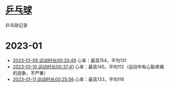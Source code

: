 # [乒乓球](https://github.com/noteMay/blog/issues/15)

乒乓球记录

# 2023-01

- [2023-01-09 运动时长00:33:49](https://9852.ru/images/2023/01/10/20230111015803.jpg) 心率：最高154，平均131
- [2023-01-10 运动时长00:37:41](https://9852.ru/images/2023/01/10/20230111015757.jpg) 心率：最高145，平均112（运动中有心脏疼痛的迹象，不严重）
- [2023-01-11 运动时长00:25:56](https://9852.ru/images/2023/01/12/20230112150433.jpg) 心率：最高133，平均116